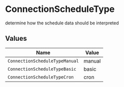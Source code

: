 # ConnectionScheduleType

determine how the schedule data should be interpreted


## Values

| Name                           | Value                          |
| ------------------------------ | ------------------------------ |
| `ConnectionScheduleTypeManual` | manual                         |
| `ConnectionScheduleTypeBasic`  | basic                          |
| `ConnectionScheduleTypeCron`   | cron                           |